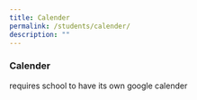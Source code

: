 ```yaml
---
title: Calender
permalink: /students/calender/
description: ""
---
```

### **Calender**

requires school to have its own google calender